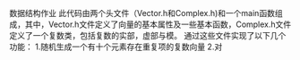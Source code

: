 数据结构作业
此代码由两个头文件（Vector.h和Complex.h)和一个main函数组成，其中，Vector.h文件定义了向量的基本属性及一些基本函数，Complex.h文件定义了一个复数类，包括复数的实部，虚部与模。
通过这些文件实现了以下几个功能：
1.随机生成一个有十个元素存在重复项的复数向量
2.对
